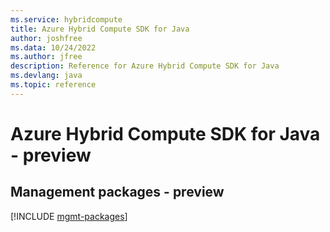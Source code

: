 ```yaml
---
ms.service: hybridcompute
title: Azure Hybrid Compute SDK for Java
author: joshfree
ms.data: 10/24/2022
ms.author: jfree
description: Reference for Azure Hybrid Compute SDK for Java
ms.devlang: java
ms.topic: reference
---
```

# Azure Hybrid Compute SDK for Java - preview

## Management packages - preview
[!INCLUDE [mgmt-packages](hybrid-compute-mgmt-index.md)]